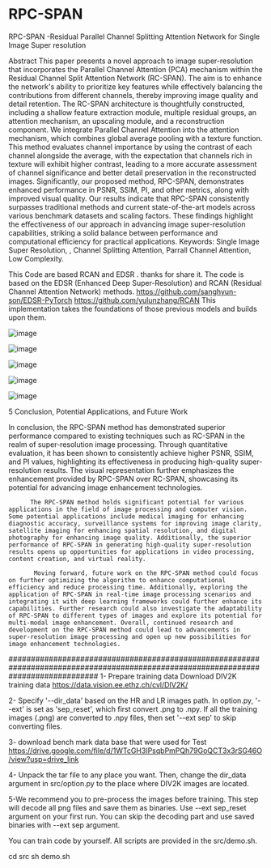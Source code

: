 # RPC-SPAN
 RPC-SPAN -Residual Parallel Channel  Splitting Attention Network for Single Image Super resolution 



Abstract
This paper presents a novel approach to image super-resolution that incorporates the Parallel Channel Attention (PCA) mechanism within the Residual Channel Split Attention Network (RC-SPAN). The aim is to enhance the network's ability to prioritize key features while effectively balancing the contributions from different channels, thereby improving image quality and detail retention. The RC-SPAN architecture is thoughtfully constructed, including a shallow feature extraction module, multiple residual groups, an attention mechanism, an upscaling module, and a reconstruction component. We integrate Parallel Channel Attention into the attention mechanism, which combines global average pooling with a texture function. This method evaluates channel importance by using the contrast of each channel alongside the average, with the expectation that channels rich in texture will exhibit higher contrast, leading to a more accurate assessment of channel significance and better detail preservation in the reconstructed images.
Significantly, our proposed method, RPC-SPAN, demonstrates enhanced performance in PSNR, SSIM, PI, and other metrics, along with improved visual quality. Our results indicate that RPC-SPAN consistently surpasses traditional methods and current state-of-the-art models across various benchmark datasets and scaling factors. These findings highlight the effectiveness of our approach in advancing image super-resolution capabilities, striking a solid balance between performance and computational efficiency for practical applications. 
Keywords: Single Image Super Resolution, , Channel Splitting Attention, Parrall Channel Attention, Low Complexity.


This Code are based RCAN and EDSR . thanks for share it.
The code is based on the EDSR (Enhanced Deep Super-Resolution) and RCAN (Residual Channel Attention Network) methods. https://github.com/sanghyun-son/EDSR-PyTorch https://github.com/yulunzhang/RCAN This implementation takes the foundations of those previous models and builds upon them.

![image](https://github.com/user-attachments/assets/b32200c4-5023-47e5-a360-7dc8cee82eba)

![image](https://github.com/user-attachments/assets/f001e9f7-8b43-4c03-b13e-068de81ccde5)

![image](https://github.com/user-attachments/assets/09f11089-3e8a-40d6-9efc-54cf0c05e6a0)

![image](https://github.com/user-attachments/assets/79ad6552-7b3f-449b-87f9-9c07f4cdb5c6)

![image](https://github.com/user-attachments/assets/b7201ebe-4392-4fd4-9d61-dea8175b47dd)

5 Conclusion, Potential Applications, and Future Work

In conclusion, the RPC-SPAN method has demonstrated superior performance compared to existing techniques such as  RC-SPAN in the realm of super-resolution image processing. Through quantitative evaluation, it has been shown to consistently achieve higher PSNR, SSIM, and PI values, highlighting its effectiveness in producing high-quality super-resolution results. The visual representation further emphasizes the enhancement provided by RPC-SPAN over RC-SPAN, showcasing its potential for advancing image enhancement technologies.

          The RPC-SPAN method holds significant potential for various applications in the field of image processing and computer vision. Some potential applications include medical imaging for enhancing diagnostic accuracy, surveillance systems for improving image clarity, satellite imaging for enhancing spatial resolution, and digital photography for enhancing image quality. Additionally, the superior performance of RPC-SPAN in generating high-quality super-resolution results opens up opportunities for applications in video processing, content creation, and virtual reality.

           Moving forward, future work on the RPC-SPAN method could focus on further optimizing the algorithm to enhance computational efficiency and reduce processing time. Additionally, exploring the application of RPC-SPAN in real-time image processing scenarios and integrating it with deep learning frameworks could further enhance its capabilities. Further research could also investigate the adaptability of RPC-SPAN to different types of images and explore its potential for multi-modal image enhancement. Overall, continued research and development on the RPC-SPAN method could lead to advancements in super-resolution image processing and open up new possibilities for image enhancement technologies.

####################################################################################################################################
1- Prepare training data Download DIV2K training data https://data.vision.ee.ethz.ch/cvl/DIV2K/

2- Specify '--dir_data' based on the HR and LR images path. In option.py, '--ext' is set as 'sep_reset', which first convert .png to .npy. If all the training images (.png) are converted to .npy files, then set '--ext sep' to skip converting files.

3- download bench mark data base that were used for Test https://drive.google.com/file/d/1WTcGH3IPsqbPmPQh79GoQCT3x3rSG46O/view?usp=drive_link

4- Unpack the tar file to any place you want. Then, change the dir_data argument in src/option.py to the place where DIV2K images are located.

5-We recommend you to pre-process the images before training. This step will decode all png files and save them as binaries. Use --ext sep_reset argument on your first run. You can skip the decoding part and use saved binaries with --ext sep argument.

You can train code by yourself. All scripts are provided in the src/demo.sh.

cd src
sh demo.sh
